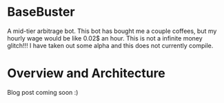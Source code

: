 # BaseBuster
A mid-tier arbitrage bot. This bot has bought me a couple coffees, but my hourly wage would be like 0.02$ an hour. This is not a infinite money glitch!!! I have taken out some alpha and this does not currently compile. 

# Overview and Architecture
Blog post coming soon :)


